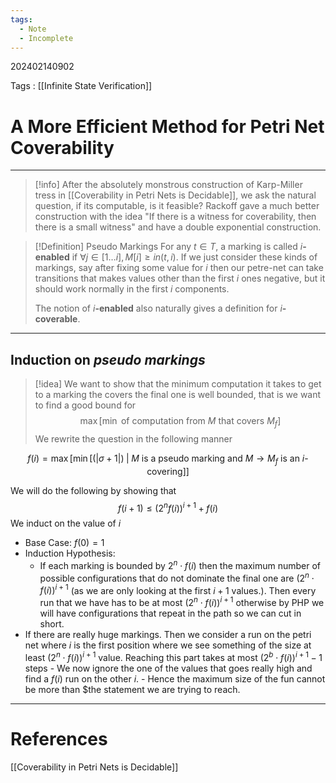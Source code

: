 ```yaml
---
tags:
  - Note
  - Incomplete
---
```

202402140902

Tags : [[Infinite State Verification]]
# A More Efficient Method for Petri Net Coverability
---
>[!info]
>After the absolutely monstrous construction of Karp-Miller tress in [[Coverability in Petri Nets is Decidable]], we ask the natural question, if its computable, is it feasible?
>Rackoff gave a much better construction with the idea "If there is a witness for coverability, then there is a small witness" and have a double exponential construction.

>[!Definition] Pseudo Markings
>For any $t\in T$, a marking is called $i$**-enabled** if $\forall j\in[1\dots i], M[i]\geq in(t, i)$.
>If we just consider these kinds of markings, say after fixing some value for $i$ then our petre-net can take transitions that makes values other than the first $i$ ones negative, but it should work normally in the first $i$ components.
>
>The notion of $i$**-enabled** also naturally gives a definition for $i$**-coverable**.

---
## Induction on *pseudo markings*
>[!idea]
>We want to show that the minimum computation it takes to get to a marking the covers the final one is well bounded, that is we want to find a good bound for 
>$$
\max\left[\min \text{ of computation from $M$ that covers $M_{f}$}\right]
>$$
We rewrite the question in the following manner

$$
f(i)=
\max\Big[\min\big[(|\sigma+1|)\;|\; \text{$M$ is a pseudo marking and $M\rightarrow M_{f}$ is an $i$-covering}\big]\Big]
$$

We will do the following by showing that 
$$
f(i+1) \leq \big(2^n f(i)\big)^{i+1}+f(i)
$$
We induct on the value of $i$
- Base Case: $f(0)=1$
- Induction Hypothesis: 
	- If each marking is bounded by $2^n\cdot f(i)$ then the maximum number of possible configurations that do not dominate the final one are $\big(2^n\cdot f(i)\big)^{i+1}$ (as we are only looking at the first $i+1$ values.). Then every run that we have has to be at most $\big(2^n\cdot f(i)\big)^{i+1}$ otherwise by PHP we will have configurations that repeat in the path so we can cut in short.
- If there are really huge markings. Then we consider a run on the petri net where $i$ is the first position where we see something of the size at least $(2^n\cdot f(i))^{i+1}$ value. Reaching this part takes at most $(2^b\cdot f(i))^{i+1} -1$ steps
		- We now ignore the one of the values that goes really high and find a $f(i)$ run on the other $i$.
		- Hence the maximum size of the fun cannot be more than $the statement we are trying to reach.


---
# References
[[Coverability in Petri Nets is Decidable]]
